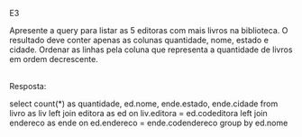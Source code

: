 E3

 Apresente a query para listar as 5 editoras com mais livros na biblioteca. O resultado deve conter apenas as colunas quantidade, nome, estado e cidade. Ordenar as linhas pela coluna que representa a quantidade de livros em ordem decrescente. 

<br>
Resposta:

select count(*) as quantidade, ed.nome, ende.estado, ende.cidade
from livro as liv left join editora as ed on liv.editora = ed.codeditora 
left join endereco as ende on ed.endereco = ende.codendereco 
group by ed.nome